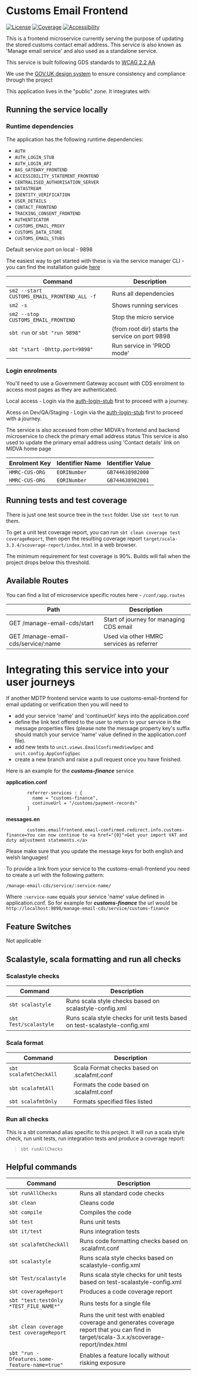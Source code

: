 
# Customs Email Frontend

[![License](https://img.shields.io/badge/License-Apache%202.0-blue.svg)](https://opensource.org/licenses/Apache-2.0) [![Coverage](https://img.shields.io/badge/test_coverage-90-green.svg)](/target/scala-2.11/scoverage-report/index.html) [![Accessibility](https://img.shields.io/badge/WCAG2.2-AA-purple.svg)](https://www.gov.uk/service-manual/helping-people-to-use-your-service/understanding-wcag)

This is a frontend microservice currently serving the purpose of updating the stored customs contact email address.
This service is also known as 'Manage email service' and also used as a standalone service.

This service is built following GDS standards to [WCAG 2.2 AA](https://www.gov.uk/service-manual/helping-people-to-use-your-service/understanding-wcag)

We use the [GOV.UK design system](https://design-system.service.gov.uk/) to ensure consistency and compliance through the project

This application lives in the "public" zone. It integrates with:

## Running the service locally

### Runtime dependencies

The application has the following runtime dependencies:

* `AUTH`
* `AUTH_LOGIN_STUB`
* `AUTH_LOGIN_API`
* `BAS_GATEWAY_FRONTEND`
* `ACCESSIBILITY_STATEMENT_FRONTEND`
* `CENTRALISED_AUTHORISATION_SERVER`
* `DATASTREAM`
* `IDENTITY_VERIFICATION`
* `USER_DETAILS`
* `CONTACT_FRONTEND`
* `TRACKING_CONSENT_FRONTEND`
* `AUTHENTICATOR`
* `CUSTOMS_EMAIL_PROXY`
* `CUSTOMS_DATA_STORE`
* `CUSTOMS_EMAIL_STUBS`

Default service port on local - 9898

The easiest way to get started with these is via the service manager CLI - you can find the installation guide [here](https://docs.tax.service.gov.uk/mdtp-handbook/documentation/developer-set-up/set-up-service-manager.html)

| Command                                     | Description                                      |
|---------------------------------------------|--------------------------------------------------|
| `sm2 --start CUSTOMS_EMAIL_FRONTEND_ALL -f` | Runs all dependencies                            |
| `sm2 -s`                                    | Shows running services                           |
| `sm2 --stop CUSTOMS_EMAIL_FRONTEND`         | Stop the micro service                           |
| `sbt run` or `sbt "run 9898"`               | (from root dir) starts the service on port  9898 |
| `sbt "start -Dhttp.port=9898"`              | Run service in 'PROD mode'                       |

### Login enrolments

You'll need to use a Government Gateway account with CDS enrolment to access most pages as they are authenticated.

Local access - Login via the [auth-login-stub](http://localhost:9949/auth-login-stub/gg-sign-in?continue=http%3A%2F%2Flocalhost%3A9898%2Fmanage-email-cds%2Fstart)
first to proceed with a journey.

Acess on Dev/QA/Staging - Login via the [auth-login-stub](https://www.<env_name>.tax.service.gov.uk/auth-login-stub/gg-sign-in?continue=https://www.<env_name>.tax.service.gov.uk/manage-email-cds/start)
first to proceed with a journey.

The service is also accessed from other MIDVA's frontend and backend microservice to check the primary email address status
This service is also used to update the primary email address using 'Contact details' link on MIDVA home page

| Enrolment Key	 | Identifier Name | Identifier Value |
|----------------|-----------------|------------------|
| `HMRC-CUS-ORG` | `EORINumber`    | `GB744638982000` |
| `HMRC-CUS-ORG` | `EORINumber`    | `GB744638982001` |

## Running tests and test coverage

There is just one test source tree in the `test` folder. Use `sbt test` to run them.

To get a unit test coverage report, you can run `sbt clean coverage test coverageReport`,
then open the resulting coverage report `target/scala-3.3.4/scoverage-report/index.html` in a web browser.

The minimum requirement for test coverage is 90%. Builds will fail when the project drops below this threshold.

## Available Routes

You can find a list of microservice specific routes here - `/conf/app.routes`

| Path                                  | Description                              |
|---------------------------------------|------------------------------------------|
| GET  /manage-email-cds/start          | Start of journey for managing CDS email  |
| GET /manage-email-cds/service/:name   | Used via other HMRC services as referrer |

# Integrating this service into your user journeys

If another MDTP frontend service wants to use customs-email-frontend for email updating or verification then you will need to 
* add your service 'name' and 'continueUrl' keys into the application.conf
* define the link text offered to the user to return to your service in the message properties files (please note the message property key's suffix should match your service 'name' value defined in the application.conf file).
* add new tests to `unit.views.EmailConfirmedViewSpec` and `unit.config.AppConfigSpec` 
* create a new branch and raise a pull request once you have finished. 

Here is an example for the ***customs-finance*** service

**application.conf**

            referrer-services : {
              name = "customs-finance",
              continueUrl = "/customs/payment-records"
            }
            
**messages.en**

            customs.emailfrontend.email-confirmed.redirect.info.customs-finance=You can now continue to <a href="{0}">Get your import VAT and duty adjustment statements.</a>

Please make sure that you update the message keys for both english and welsh languages!
            
To provide a link from your service to the customs-email-frontend you need to create a url with the following pattern:

    /manage-email-cds/service/:service-name/

Where `:service-name` equals your service 'name' value defined in application.conf. 
So for example for ***customs-finance***  the url would be `http://localhost:9898/manage-email-cds/service/customs-finance`

## Feature Switches
 Not applicable

## Scalastyle, scala formatting and run all checks

### Scalastyle checks
| Command               | Description                                                                |
|-----------------------|----------------------------------------------------------------------------|
| `sbt scalastyle`      | Runs scala style checks based on scalastyle-config.xml                     |                                                     |
| `sbt Test/scalastyle` | Runs scala style checks for unit tests based on test-scalastyle-config.xml |

### Scala format
| Command                | Description                                 |
|------------------------|---------------------------------------------|
| `sbt scalafmtCheckAll` | Scala Format checks based on .scalafmt.conf |                                                     |
| `sbt scalafmtAll`      | Formats the code based on .scalafmt.conf    |
| `sbt scalafmtOnly`     | Formats specified files listed              |

### Run all checks
This is a sbt command alias specific to this project. It will run a scala style check, run unit tests, run integration tests and produce a coverage report:
> `sbt runAllChecks`

## Helpful commands

| Command                                       | Description                                                                                                                                |
|-----------------------------------------------|--------------------------------------------------------------------------------------------------------------------------------------------|
| `sbt runAllChecks`                            | Runs all standard code checks                                                                                                              |
| `sbt clean`                                   | Cleans code                                                                                                                                |
| `sbt compile`                                 | Compiles the code                                                                                                                          |
| `sbt test`                                    | Runs unit tests                                                                                                                            |
| `sbt it/test`                                 | Runs integration tests                                                                                                                     |
| `sbt scalafmtCheckAll`                        | Runs code formatting checks based on .scalafmt.conf                                                                                        |
| `sbt scalastyle`                              | Runs scala style checks based on scalastyle-config.xml                                                                                     |
| `sbt Test/scalastyle`                         | Runs scala style checks for unit tests based on test-scalastyle-config.xml                                                                 |
| `sbt coverageReport`                          | Produces a code coverage report                                                                                                            |
| `sbt "test:testOnly *TEST_FILE_NAME*"`        | Runs tests for a single file                                                                                                               |
| `sbt clean coverage test coverageReport`      | Runs the unit test with enabled coverage and generates coverage report that you can find in target/scala-3.x.x/scoverage-report/index.html |
| `sbt "run -Dfeatures.some-feature-name=true"` | Enables a feature locally without risking exposure                                                                                         |
